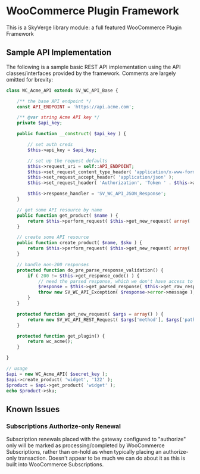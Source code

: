 # WooCommerce Plugin Framework

This is a SkyVerge library module: a full featured WooCommerce Plugin Framework

## Sample API Implementation

The following is a sample basic REST API implementation using the API classes/interfaces provided by the framework. Comments are largely omitted for brevity:

```php
class WC_Acme_API extends SV_WC_API_Base {

	/** the base API endpoint */
	const API_ENDPOINT = 'https://api.acme.com';

	/** @var string Acme API key */
	private $api_key;

	public function __construct( $api_key ) {

		// set auth creds
		$this->api_key = $api_key;

		// set up the request defaults
		$this->request_uri = self::API_ENDPOINT;
		$this->set_request_content_type_header( 'application/x-www-form-urlencoded' );
		$this->set_request_accept_header( 'application/json' );
		$this->set_request_header( 'Authorization', 'Token ' . $this->api_key );

		$this->response_handler = 'SV_WC_API_JSON_Response';
	}

	// get some API resource by name
	public function get_product( $name ) {
		return $this->perform_request( $this->get_new_request( array( 'method' => 'GET', 'path' => '/products', 'params' => array( 'name' => $name ) ) ) );
	}

	// create some API resource
	public function create_product( $name, $sku ) {
		return $this->perform_request( $this->get_new_request( array( 'method' => 'POST', 'path' => '/products', 'params' => array( 'name' => $name, 'sku' => $sku ) ) ) );
	}

	// handle non-200 responses
	protected function do_pre_parse_response_validation() {
		if ( 200 != $this->get_response_code() ) {
			// need the parsed response, which we don't have access to yet
			$response = $this->get_parsed_response( $this->get_raw_response_body() );
			throw new SV_WC_API_Exception( $response->error->message );
		}
	}

	protected function get_new_request( $args = array() ) {
		return new SV_WC_API_REST_Request( $args['method'], $args['path'], $args['params'] );
	}

	protected function get_plugin() {
		return wc_acme();
	}

}

// usage
$api = new WC_Acme_API( $secret_key );
$api->create_product( 'widget', '122' );
$product = $api->get_product( 'widget' );
echo $product->sku;
```

## Known Issues

### Subscriptions Authorize-only Renewal

Subscription renewals placed with the gateway configured to "authorize" only will be marked as processing/completed by WooCommerce Subscriptions, rather than on-hold as when typically placing an authorize-only transaction.  Doesn't appear to be much we can do about it as this is built into WooCommerce Subscriptions.
